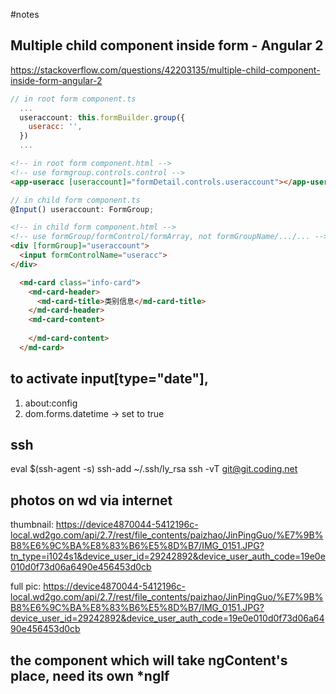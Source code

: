 #notes

## Multiple child component inside form - Angular 2
https://stackoverflow.com/questions/42203135/multiple-child-component-inside-form-angular-2
```js
// in root form component.ts
  ...
  useraccount: this.formBuilder.group({
    useracc: '',
  })
  ...
```

```html
<!-- in root form component.html -->
<!-- use formgroup.controls.control -->
<app-useracc [useraccount]="formDetail.controls.useraccount"></app-useracc>
```

```js
// in child form component.ts
@Input() useraccount: FormGroup;
```

```html
<!-- in child form component.html -->
<!-- use formGroup/formControl/formArray, not formGroupName/.../... -->
<div [formGroup]="useraccount">
  <input formControlName="useracc">
</div>
```

```html
  <md-card class="info-card">
    <md-card-header>
      <md-card-title>类别信息</md-card-title>
    </md-card-header>
    <md-card-content>
      
    </md-card-content>
  </md-card>
```


## to activate input[type="date"],
1) about:config
2) dom.forms.datetime -> set to true

## ssh
eval $(ssh-agent -s)
ssh-add ~/.ssh/ly_rsa
ssh -vT git@git.coding.net

## photos on wd via internet
thumbnail:
https://device4870044-5412196c-local.wd2go.com/api/2.7/rest/file_contents/paizhao/JinPingGuo/%E7%9B%B8%E6%9C%BA%E8%83%B6%E5%8D%B7/IMG_0151.JPG?tn_type=i1024s1&device_user_id=29242892&device_user_auth_code=19e0e010d0f73d06a6490e456453d0cb

full pic:
https://device4870044-5412196c-local.wd2go.com/api/2.7/rest/file_contents/paizhao/JinPingGuo/%E7%9B%B8%E6%9C%BA%E8%83%B6%E5%8D%B7/IMG_0151.JPG?device_user_id=29242892&device_user_auth_code=19e0e010d0f73d06a6490e456453d0cb


## the component which will take ngContent's place, need its own *ngIf